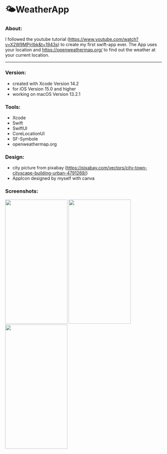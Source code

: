 # 🌤️WeatherApp
 
### About:
I followed the youtube tutorial (https://www.youtube.com/watch?v=X2W9MPjrIbk&t=1943s) to create my first swift-app ever. The App uses your location and https://openweathermap.org/ to find out the weather at your current location.

---

### Version:
- created with Xcode Version 14.2
- for iOS Version 15.0 and higher
- working on macOS Version 13.2.1

### Tools:
- Xcode
- Swift
- SwiftUI
- CoreLocationUI
- SF-Symbole
- openweathermap.org

### Design:
- city picture from pixabay (https://pixabay.com/vectors/city-town-cityscape-building-urban-4791269/)
- AppIcon designed by myself with canva

### Screenshots:
<img src="https://user-images.githubusercontent.com/125701771/221974961-41e71414-9260-4308-9435-09f9782af082.PNG" width="200" height="400" /> <img src="https://user-images.githubusercontent.com/125701771/221987255-ed0ccc21-345b-4eeb-b85d-a3385623d6d5.png" width="200" height="400" /> <img src="https://user-images.githubusercontent.com/125701771/221974986-123f9a9b-bd86-478c-86a5-1eb715fb6179.PNG" width="200" height="400" />
